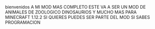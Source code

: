 bienvenidos A  MI MOD MAS COMPLETO ESTE VA A SER UN MOD DE ANIMALES DE ZOOLOGICO DINOSAURIOS Y MUCHO MAS PARA MINECRAFT 1.12.2    SI QUIERES PUEDES SER PARTE DEL MOD SI SABES PROGRAMACION



